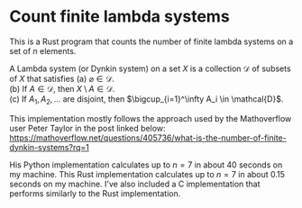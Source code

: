 # Count finite lambda systems

This is a Rust program that counts the number of finite lambda systems on a set of $n$ elements.

A Lambda system (or Dynkin system) on a set $X$ is a collection $\mathcal{D}$ of subsets of $X$ that satisfies
(a) $\varnothing \in \mathcal{D}$.  
(b) If $A \in \mathcal{D}$, then $X \setminus A \in \mathcal{D}$.  
(c) If $A_1, A_2, \ldots$ are disjoint, then $\bigcup_{i=1}^\infty A_i \in \mathcal{D}$.  

This implementation mostly follows the approach used by the Mathoverflow user Peter Taylor
in the post linked below:
https://mathoverflow.net/questions/405736/what-is-the-number-of-finite-dynkin-systems?rq=1

His Python implementation calculates up to $n=7$ in about 40 seconds on my machine. This
Rust implementation calculates up to $n=7$ in about 0.15 seconds on my machine. I've also included a C implementation that performs similarly to the Rust implementation.
